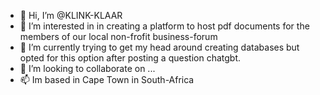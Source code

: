 - 👋 Hi, I’m @KLINK-KLAAR
- 👀 I’m interested in in creating a platform to host pdf documents for the members of our local non-frofit business-forum
- 🌱 I’m currently trying to get my head around creating databases but opted for this option after posting a question chatgbt.
- 💞️ I’m looking to collaborate on ...
- 📫 Im based in Cape Town in South-Africa
<!---
KLINK-KLAAR/KLINK-KLAAR is a ✨ special ✨ repository because its `README.md` (this file) appears on your GitHub profile.
You can click the Preview link to take a look at your changes.
--->

